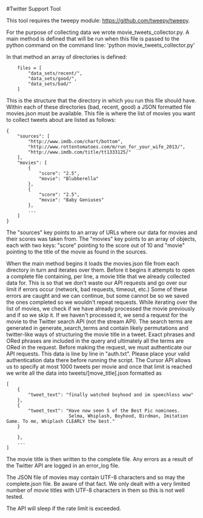 
#Twitter Support Tool

This tool requires the tweepy module: https://github.com/tweepy/tweepy.

For the purpose of collecting data we wrote movie_tweets_collector.py.
A main method is defined that will be run when this file is passed to the python command on the command line: 
'python movie_tweets_collector.py'

In that method an array of directories is defined:
```
    files = [
        "data_sets/recent/",
        "data_sets/good/",
        "data_sets/bad/"
    ]
```

This is the structure that the directory in which you run this file should have. 
Within each of these directories (bad, recent, good) a JSON formatted file movies.json must be available. 
This file is where the list of movies you want to collect tweets about are listed as follows: 
```
{
    "sources": [
        "http://www.imdb.com/chart/bottom",
        "http://www.rottentomatoes.com/m/run_for_your_wife_2013/",
        "http://www.imdb.com/title/tt1333125/"
    ],
    "movies": [
        {
            "score": "2.5",
            "movie": "Blubberella"
        },
        {
            "score": "2.5",
            "movie": "Baby Geniuses"
        },
        ...
    ]
}
```
The "sources" key points to an array of URLs where our data for movies and their scores was taken from.
The "movies" key points to an array of objects, each with two keys: "score" pointing to the score out of 10 
and "movie" pointing to the title of the movie as found in the sources.

When the main method begins it loads the movies.json file from each directory in turn and iterates over them.
Before it begins it attempts to open a complete file containing, per line, a movie title that we already 
collected data for. This is so that we don't waste our API requests and go over our limit if errors occur 
(network, bad requests, timeout, etc.) Some of these errors are caught and we can continue, but some cannot be so 
we saved the ones completed so we wouldn't repeat requests. While iterating over the list of movies, we check if 
we have already processed the movie previously and if so we skip it. 
If we haven't processed it, we send a request for the movie to the Twitter search API (not the stream API). 
The search terms are generated in generate_search_terms and contain likely permutations and twitter-like ways of 
structuring the movie title in a tweet. Exact phrases and ORed phrases are included in the query and ultimately 
all the terms are ORed in the request. 
Before making the request, we must authenticate our API requests. This data is line by line in "auth.txt". Please
place your valid authentication data there before running the script.
The Cursor API allows us to specify at most 1000 tweets per movie and once that limit is reached we write all the data 
into tweets/[move_title].json formatted as
```
[
    {
        "tweet_text": "finally watched boyhood and im speechless wow"
    }, 
    {
        "tweet_text": "Have now seen 5 of the Best Pic nominees. 
                       Selma, Whiplash, Boyhood, Birdman, Imitation Game. To me, Whiplash CLEARLY the best."
    }
   
    },
    ...
]
```
The movie title is then written to the complete file. 
Any errors as a result of the Twitter API are logged in an error_log file. 

The JSON file of movies may contain UTF-8 characters and so may the complete.json file. Be aware of that fact. We
only dealt with a very limited number of movie titles with UTF-8 characters in them so this is not well tested.

The API will sleep if the rate limit is exceeded.


